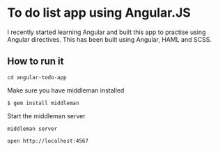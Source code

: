 # To do list app using Angular.JS

I recently started learning Angular and built this app to practise using Angular directives. This has been built using Angular, HAML and SCSS.

## How to run it

    cd angular-todo-app

Make sure you have middleman installed

    $ gem install middleman
  
Start the middleman server

    middleman server

    open http://localhost:4567
